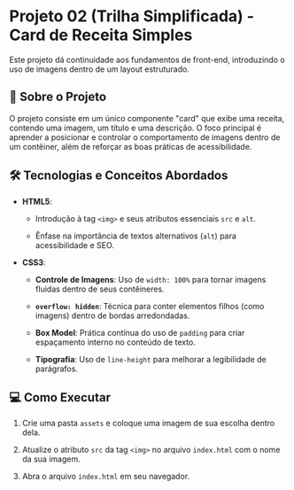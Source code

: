 # Projeto 02 (Trilha Simplificada) - Card de Receita Simples
 
Este projeto dá continuidade aos fundamentos de front-end, introduzindo o uso de imagens dentro de um layout estruturado.
 
## 🚀 Sobre o Projeto
 
O projeto consiste em um único componente "card" que exibe uma receita, contendo uma imagem, um título e uma descrição. O foco principal é aprender a posicionar e controlar o comportamento de imagens dentro de um contêiner, além de reforçar as boas práticas de acessibilidade.
 
## 🛠️ Tecnologias e Conceitos Abordados
 
- **HTML5**:

  - Introdução à tag `<img>` e seus atributos essenciais `src` e `alt`.

  - Ênfase na importância de textos alternativos (`alt`) para acessibilidade e SEO.

- **CSS3**:

  - **Controle de Imagens**: Uso de `width: 100%` para tornar imagens fluidas dentro de seus contêineres.

  - **`overflow: hidden`**: Técnica para conter elementos filhos (como imagens) dentro de bordas arredondadas.

  - **Box Model**: Prática contínua do uso de `padding` para criar espaçamento interno no conteúdo de texto.

  - **Tipografia**: Uso de `line-height` para melhorar a legibilidade de parágrafos.
 
## 💻 Como Executar
 
1. Crie uma pasta `assets` e coloque uma imagem de sua escolha dentro dela.

2. Atualize o atributo `src` da tag `<img>` no arquivo `index.html` com o nome da sua imagem.

3. Abra o arquivo `index.html` em seu navegador.
 
